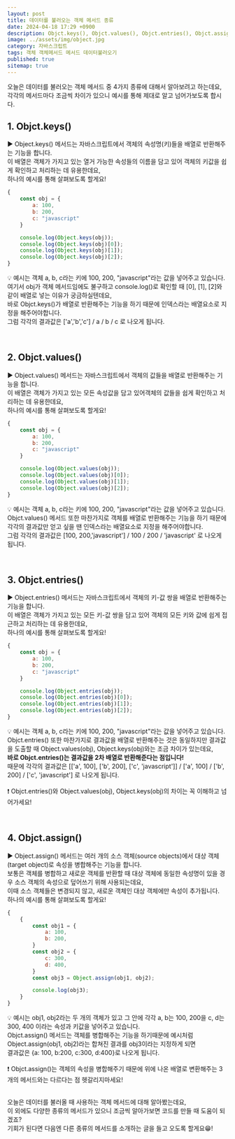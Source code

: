 ```yaml
---
layout: post
title: 데이터를 불러오는 객체 메서드 종류
date: 2024-04-18 17:29 +0900
description: Objct.keys(), Objct.values(), Objct.entries(), Objct.assign()에 대해서 알아보기
image: ../assets/img/object.jpg
category: 자바스크립트
tags: 객체 객체메서드 메서드 데이터불러오기
published: true
sitemap: true
---
```


오늘은 데이터를 불러오는 객체 메서드 중 4가지 종류에 대해서 알아보려고 하는데요,<br>
각각의 메서드마다 조금씩 차이가 있으니 예시를 통해 제대로 알고 넘어가보도록 합시다.
<br>

## 1. Objct.keys()

▶ Object.keys() 메서드는 자바스크립트에서 객체의 속성명(키)들을 배열로 반환해주는 기능을 합니다.<br>
이 배열은 객체가 가지고 있는 열거 가능한 속성들의 이름을 담고 있어 객체의 키값을 쉽게 확인하고 처리하는 데 유용한데요,<br>
하나의 예시를 통해 살펴보도록 할게요!

````javascript
{
    const obj = {
        a: 100,
        b: 200,
        c: "javascript"
    }

    console.log(Object.keys(obj));
    console.log(Object.keys(obj)[0]);
    console.log(Object.keys(obj)[1]);
    console.log(Object.keys(obj)[2]);
}
````

💡 예시는 객체 a, b, c라는 키에 100, 200, "javascript"라는 값을 넣어주고 있습니다.<br>
여기서 obj가 객체 메서드임에도 불구하고 console.log()로 확인할 때 [0], [1], [2]와 같이 배열로 넣는 이유가 궁금하실텐데요,<br>
바로 Objct.keys()가 배열로 반환해주는 기능을 하기 때문에 인덱스라는 배열요소로 지정을 해주어야합니다.<br>
그럼 각각의 결과값은 ['a','b','c'] / a / b / c 로 나오게 됩니다.

<br>

##  2. Objct.values()

▶ Object.values() 메서드는 자바스크립트에서 객체의 값들을 배열로 반환해주는 기능을 합니다.<br>
이 배열은 객체가 가지고 있는 모든 속성값을 담고 있어객체의 값들을 쉽게 확인하고 처리하는 데 유용한데요,<br>
하나의 예시를 통해 살펴보도록 할게요!

````javascript
{
    const obj = {
        a: 100,
        b: 200,
        c: "javascript"
    }

    console.log(Object.values(obj));      
    console.log(Object.values(obj)[0]);      
    console.log(Object.values(obj)[1]);      
    console.log(Object.values(obj)[2]);      
}
````

💡 예시는 객체 a, b, c라는 키에 100, 200, "javascript"라는 값을 넣어주고 있습니다.<br>
Objct.values() 메서드 또한 마찬가지로 객체를 배열로 반환해주는 기능을 하기 때문에 각각의 결과값만 얻고 싶을 땐 인덱스라는 배열요소로 지정을 해주어야합니다.<br>
그럼 각각의 결과값은 [100, 200,'javascript'] / 100 / 200 / 'javascript' 로 나오게 됩니다.

<br>

## 3. Objct.entries()

▶ Object.entries() 메서드는 자바스크립트에서 객체의 키-값 쌍을 배열로 반환해주는 기능을 합니다.<br>
이 배열은 객체가 가지고 있는 모든 키-값 쌍을 담고 있어 객체의 모든 키와 값에 쉽게 접근하고 처리하는 데 유용한데요,<br>
하나의 예시를 통해 살펴보도록 할게요!

````javascript
{
    const obj = {
        a: 100,
        b: 200,
        c: "javascript"
    }

    console.log(Object.entries(obj));
    console.log(Object.entries(obj)[0]);
    console.log(Object.entries(obj)[1]);
    console.log(Object.entries(obj)[2]);
}
````

💡 예시는 객체 a, b, c라는 키에 100, 200, "javascript"라는 값을 넣어주고 있습니다.<br>
Objct.entries() 또한 마찬가지로 결과값을 배열로 반환해주는 것은 동일하지만 결과값을 도출할 때 Object.values(obj), Object.keys(obj)와는 조금 차이가 있는데요,<br>
**바로 Objct.entries()는 결과값을 2차 배열로 반환해준다는 점입니다!**<br>
때문에 각각의 결과값은 [['a', 100], ['b', 200], ['c', 'javascript']] / ['a', 100] / ['b', 200] / ['c', 'javascript'] 로 나오게 됩니다.<br><br>
❗ Objct.entries()와 Object.values(obj), Object.keys(obj)의 차이는 꼭 이해하고 넘어가세요!

<br>

## 4. Objct.assign()

▶ Object.assign() 메서드는 여러 개의 소스 객체(source objects)에서 대상 객체(target object)로 속성을 병합해주는 기능을 합니다.<br>
보통은 객체를 병합하고 새로운 객체를 반환할 때 대상 객체에 동일한 속성명이 있을 경우 소스 객체의 속성으로 덮어쓰기 위해 사용되는데요,<br>
이때 소스 객체들은 변경되지 않고, 새로운 객체인 대상 객체에만 속성이 추가됩니다.<br>
하나의 예시를 통해 살펴보도록 할게요!

````javascript
{
    {
        const obj1 = {
            a: 100,
            b: 200,
        }
        const obj2 = {
            c: 300,
            d: 400,
        }
        const obj3 = Object.assign(obj1, obj2);  

        console.log(obj3);
    }
}
````

💡 예시는 obj1, obj2라는 두 개의 객체가 있고 그 안에 각각 a, b는 100, 200을 c, d는 300, 400 이라는 속성과 키값을 넣어주고 있습니다.<br>
Objct.assign() 메서드는 객체를 병합해주는 기능을 하기때문에 예시처럼 Object.assign(obj1, obj2)라는 합쳐진 결과를 obj3이라는 지정하게 되면<br>
결과값은 {a: 100, b:200, c:300, d:400}로 나오게 됩니다.<br><br>
❗ Objct.assign()는 객체의 속성을 병합해주기 때문에 위에 나온 배열로 변환해주는 3개의 메서드와는 다르다는 점 헷갈리지마세요!

<br>
오늘은 데이터를 불러올 때 사용하는 객체 메서드에 대해 알아봤는데요,<br>
이 외에도 다양한 종류의 메서드가 있으니 조금씩 알아가보면 코드를 만들 때 도움이 되겠죠?<br>
기회가 된다면 다음엔 다른 종류의 메서드를 소개하는 글을 들고 오도록 할게요😁!